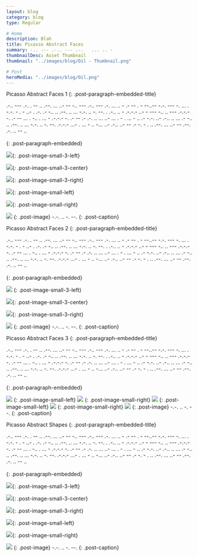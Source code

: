```yaml
---
layout: blog
category: blog
type: Regular

# Home
description: Blah
title: Picasso Abstract Faces
summary: -.. --- .-.. --- .-.   ... .. -
thumbnailDesc: Asset Thumbnail
thumbnail: "../images/blog/Oil - Thumbnail.png"

# Post
heroMedia: "../images/blog/Oil.png"
---
```



Picasso Abstract Faces 1
{: .post-paragraph-embedded-title}

.-.. --- .-. . --   .. .--. ... ..- --   -.. --- .-.. --- .-.   ... .. -   .- -- . - --..--   -.-. --- -. ... . -.-. - . - ..- . .-.   .- -.. .. .--. .. ... -.-. .. -. --.   . .-.. .. - .-.-.-   ..- -   --- -.. .. --- .-.-.-   -. .- --   ... . -..   . ... - .-.-.-   -. .- --   .-   .-. .. ... ..- ...   . -   . ... -   .. .- -.-. ..- .-.. .. ...   .- -.. .. .--. .. ... -.-. .. -. --. .-.-.-   ...- . ... - .. -... ..- .-.. ..- --   .- -. - .   .. .--. ... ..- --   .--. .-. .. -- ..
<br>
<br>
{: .post-paragraph-embedded}

<img src="https://website-v2-eshaan.s3.ap-south-1.amazonaws.com/oil-face-1-lqip.png" data-src="https://website-v2-eshaan.s3.ap-south-1.amazonaws.com/oil-face-1.png" class="lazyload blur-up">{: .post-image-small-3-left}

<img src="https://website-v2-eshaan.s3.ap-south-1.amazonaws.com/oil-face-2-lqip.png" data-src="https://website-v2-eshaan.s3.ap-south-1.amazonaws.com/oil-face-2.png" class="lazyload blur-up">{: .post-image-small-3-center}

<img src="https://website-v2-eshaan.s3.ap-south-1.amazonaws.com/oil-face-3-lqip.png" data-src="https://website-v2-eshaan.s3.ap-south-1.amazonaws.com/oil-face-3.png" class="lazyload blur-up">{: .post-image-small-3-right}

<img src="https://website-v2-eshaan.s3.ap-south-1.amazonaws.com/oil-face-4-lqip.png" data-src="https://website-v2-eshaan.s3.ap-south-1.amazonaws.com/oil-face-4.png" class="lazyload blur-up">{: .post-image-small-left}

<img src="https://website-v2-eshaan.s3.ap-south-1.amazonaws.com/oil-face-5-lqip.png" data-src="https://website-v2-eshaan.s3.ap-south-1.amazonaws.com/oil-face-5.png" class="lazyload blur-up">{: .post-image-small-right}


<img src="https://website-v2-eshaan.s3.ap-south-1.amazonaws.com/oil-face-6-lqip.png"  data-src="https://website-v2-eshaan.s3.ap-south-1.amazonaws.com/oil-face-6.png" class="lazyload blur-up">
{: .post-image} 
 -.-. .. -. --. 
{: .post-caption}




Picasso Abstract Faces 2
{: .post-paragraph-embedded-title}

.-.. --- .-. . --   .. .--. ... ..- --   -.. --- .-.. --- .-.   ... .. -   .- -- . - --..--   -.-. --- -. ... . -.-. - . - ..- . .-.   .- -.. .. .--. .. ... -.-. .. -. --.   . .-.. .. - .-.-.-   ..- -   --- -.. .. --- .-.-.-   -. .- --   ... . -..   . ... - .-.-.-   -. .- --   .-   .-. .. ... ..- ...   . -   . ... -   .. .- -.-. ..- .-.. .. ...   .- -.. .. .--. .. ... -.-. .. -. --. .-.-.-   ...- . ... - .. -... ..- .-.. ..- --   .- -. - .   .. .--. ... ..- --   .--. .-. .. -- ..
<br>
<br>
{: .post-paragraph-embedded}

<img src="https://website-v2-eshaan.s3.ap-south-1.amazonaws.com/oil-face-2-1-lqip.png" data-src="https://website-v2-eshaan.s3.ap-south-1.amazonaws.com/oil-face-2-1.png" class="lazyload blur-up">
{: .post-image-small-3-left}

<img src="https://website-v2-eshaan.s3.ap-south-1.amazonaws.com/oil-face-2-2-lqip.png" data-src="https://website-v2-eshaan.s3.ap-south-1.amazonaws.com/oil-face-2-2.png" class="lazyload blur-up">{: .post-image-small-3-center}

<img src="https://website-v2-eshaan.s3.ap-south-1.amazonaws.com/oil-face-2-3-lqip.png" data-src="https://website-v2-eshaan.s3.ap-south-1.amazonaws.com/oil-face-2-3.png" class="lazyload blur-up">{: .post-image-small-3-right}

<img src="https://website-v2-eshaan.s3.ap-south-1.amazonaws.com/oil-face-2-4-lqip.png"  data-src="https://website-v2-eshaan.s3.ap-south-1.amazonaws.com/oil-face-2-4.png" class="lazyload blur-up">
{: .post-image} 
 -.-. .. -. --. 
{: .post-caption}







Picasso Abstract Faces 3
{: .post-paragraph-embedded-title}

.-.. --- .-. . --   .. .--. ... ..- --   -.. --- .-.. --- .-.   ... .. -   .- -- . - --..--   -.-. --- -. ... . -.-. - . - ..- . .-.   .- -.. .. .--. .. ... -.-. .. -. --.   . .-.. .. - .-.-.-   ..- -   --- -.. .. --- .-.-.-   -. .- --   ... . -..   . ... - .-.-.-   -. .- --   .-   .-. .. ... ..- ...   . -   . ... -   .. .- -.-. ..- .-.. .. ...   .- -.. .. .--. .. ... -.-. .. -. --. .-.-.-   ...- . ... - .. -... ..- .-.. ..- --   .- -. - .   .. .--. ... ..- --   .--. .-. .. -- ..
<br>
<br>
{: .post-paragraph-embedded}

<img src="https://website-v2-eshaan.s3.ap-south-1.amazonaws.com/oil-face-3-1-lqip.png" data-src="https://website-v2-eshaan.s3.ap-south-1.amazonaws.com/oil-face-3-1.png" class="lazyload blur-up">
{: .post-image-small-left}

<img src="https://website-v2-eshaan.s3.ap-south-1.amazonaws.com/oil-face-3-2-lqip.png" data-src="https://website-v2-eshaan.s3.ap-south-1.amazonaws.com/oil-face-3-2.png" class="lazyload blur-up">
{: .post-image-small-right}

<img src="https://website-v2-eshaan.s3.ap-south-1.amazonaws.com/oil-face-3-3-lqip.png" data-src="https://website-v2-eshaan.s3.ap-south-1.amazonaws.com/oil-face-3-3.png" class="lazyload blur-up">
{: .post-image-small-left}

<img src="https://website-v2-eshaan.s3.ap-south-1.amazonaws.com/oil-face-3-4-lqip.png" data-src="https://website-v2-eshaan.s3.ap-south-1.amazonaws.com/oil-face-3-4.png" class="lazyload blur-up">
{: .post-image-small-right}

<img src="https://website-v2-eshaan.s3.ap-south-1.amazonaws.com/oil-face-3-5-lqip.png"  data-src="https://website-v2-eshaan.s3.ap-south-1.amazonaws.com/oil-face-3-5.png" class="lazyload blur-up">
{: .post-image} 
 -.-. .. -. --. 
{: .post-caption}


Picasso Abstract Shapes
{: .post-paragraph-embedded-title}

.-.. --- .-. . --   .. .--. ... ..- --   -.. --- .-.. --- .-.   ... .. -   .- -- . - --..--   -.-. --- -. ... . -.-. - . - ..- . .-.   .- -.. .. .--. .. ... -.-. .. -. --.   . .-.. .. - .-.-.-   ..- -   --- -.. .. --- .-.-.-   -. .- --   ... . -..   . ... - .-.-.-   -. .- --   .-   .-. .. ... ..- ...   . -   . ... -   .. .- -.-. ..- .-.. .. ...   .- -.. .. .--. .. ... -.-. .. -. --. .-.-.-   ...- . ... - .. -... ..- .-.. ..- --   .- -. - .   .. .--. ... ..- --   .--. .-. .. -- ..
<br>
<br>
{: .post-paragraph-embedded}

<img src="https://website-v2-eshaan.s3.ap-south-1.amazonaws.com/oil-shapes-1-lqip.png" data-src="https://website-v2-eshaan.s3.ap-south-1.amazonaws.com/oil-shapes-1.png" class="lazyload blur-up">{: .post-image-small-3-left}

<img src="https://website-v2-eshaan.s3.ap-south-1.amazonaws.com/oil-shapes-2-lqip.png" data-src="https://website-v2-eshaan.s3.ap-south-1.amazonaws.com/oil-shapes-2.png" class="lazyload blur-up">{: .post-image-small-3-center}

<img src="https://website-v2-eshaan.s3.ap-south-1.amazonaws.com/oil-shapes-3-lqip.png" data-src="https://website-v2-eshaan.s3.ap-south-1.amazonaws.com/oil-shapes-3.png" class="lazyload blur-up">{: .post-image-small-3-right}

<img src="https://website-v2-eshaan.s3.ap-south-1.amazonaws.com/oil-shapes-4-lqip.png" data-src="https://website-v2-eshaan.s3.ap-south-1.amazonaws.com/oil-shapes-4.png" class="lazyload blur-up">{: .post-image-small-left}

<img src="https://website-v2-eshaan.s3.ap-south-1.amazonaws.com/oil-shapes-5-lqip.png" data-src="https://website-v2-eshaan.s3.ap-south-1.amazonaws.com/oil-shapes-5.png" class="lazyload blur-up">{: .post-image-small-right}


<img src="https://website-v2-eshaan.s3.ap-south-1.amazonaws.com/oil-shapes-6-lqip.png"  data-src="https://website-v2-eshaan.s3.ap-south-1.amazonaws.com/oil-shapes-6.png" class="lazyload blur-up">
{: .post-image} 
 -.-. .. -. --. 
{: .post-caption}